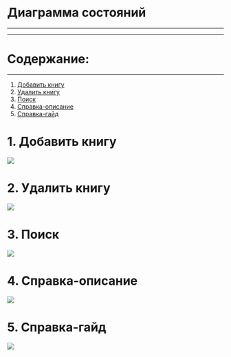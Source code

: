 # Диаграмма состояний 
________
________
# Содержание:
________
1) [Добавить книгу](#add_book)
2) [Удалить книгу](#delete_book)
3) [Поиск](#search)
4) [Справка-описание](#about)
5) [Справка-гайд](#help)

<a name="add_book"/>

# 1. Добавить книгу
![](https://github.com/Vrach01/BookStorage/blob/master/Docs/State/Add%20Book.png)

<a name="delete_book"/>

# 2. Удалить книгу
![](https://github.com/Vrach01/BookStorage/blob/master/Docs/State/Delete%20Book.png)

<a name="search"/>

# 3. Поиск
![](https://github.com/Vrach01/BookStorage/blob/master/Docs/State/Search.png)

<a name="about"/>

# 4. Справка-описание
![](https://github.com/Vrach01/BookStorage/blob/master/Docs/State/About.png)

<a name="help"/>

# 5. Справка-гайд
![](https://github.com/Vrach01/BookStorage/blob/master/Docs/State/Help.png)

